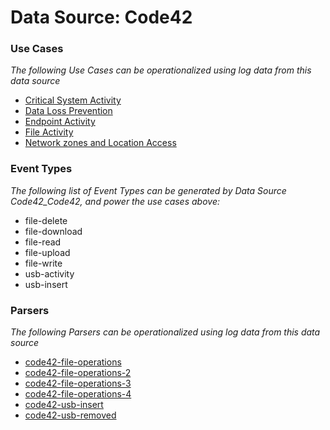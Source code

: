 Data Source: Code42
===================

### Use Cases

_The following Use Cases can be operationalized using log data from this data source_

* [Critical System Activity](usecase_critical_system_activity.md)
* [Data Loss Prevention](usecase_data_loss_prevention.md)
* [Endpoint Activity](usecase_endpoint_activity.md)
* [File Activity](usecase_file_activity.md)
* [Network zones and Location Access](usecase_network_zones_and_location_access.md)


### Event Types

_The following list of Event Types can be generated by Data Source Code42_Code42, and power the use cases above:_

- file-delete
- file-download
- file-read
- file-upload
- file-write
- usb-activity
- usb-insert


### Parsers

_The following Parsers can be operationalized using log data from this data source_

* [code42-file-operations](parserContent_code42-file-operations.md)
* [code42-file-operations-2](parserContent_code42-file-operations-2.md)
* [code42-file-operations-3](parserContent_code42-file-operations-3.md)
* [code42-file-operations-4](parserContent_code42-file-operations-4.md)
* [code42-usb-insert](parserContent_code42-usb-insert.md)
* [code42-usb-removed](parserContent_code42-usb-removed.md)
